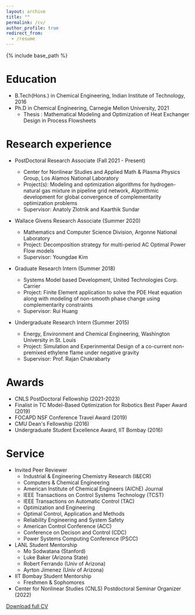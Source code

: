 ```yaml
---
layout: archive
title: ""
permalink: /cv/
author_profile: true
redirect_from:
  - /resume
---
```


{% include base_path %}

Education
======
* B.Tech(Hons.) in Chemical Engineering, Indian Institute of Technology, 2016
* Ph.D in Chemical Engineering, Carnegie Mellon University, 2021
  * Thesis : <a href = "https://kilthub.cmu.edu/articles/thesis/Mathematical_Modeling_and_Optimization_of_Heat_Exchanger_Design_in_Process_Flowsheets/19249550/1" target="_blank" style="text-decoration:none"> Mathematical Modeling and Optimization of Heat Exchanger Design in Process Flowsheets </a>   

Research experience
======
* PostDoctoral Research Associate (Fall 2021 - Present)
  * Center for Nonlinear Studies and Applied Math & Plasma Physics Group, Los Alamos National Laboratory
  * Project(s): Modeling and optimization algorithms for hydrogen-natural gas mixture in pipeline grid network, 
                Algorithmic development for global convergence of complementarity optimization problems
  * Supervisor: <a href = "https://azlotnik.github.io/" target="_blank" style="text-decoration:none"> Anatoly Zlotnik</a> and <a href =   "https://kaarthiksundar.github.io/" target="_blank" style="text-decoration:none"> Kaarthik Sundar</a>
  
* Wallace Givens Research Associate (Summer 2020)
  * Mathematics and Computer Science Division, Argonne National Laboratory
  * Project: Decomposition strategy for multi-period AC Optimal Power Flow models
  * Supervisor: <a href = "https://www.linkedin.com/in/youngdae-kim-90590a81/" target="_blank" style="text-decoration:none"> Youngdae Kim</a>

* Graduate Research Intern  (Summer 2018)
  * Systems Model based Development, United Technologies Corp. Carrier
  * Project: Finite Element application to solve the PDE Heat equation along with modeling of non-smooth phase change using
    complementarity constraints
  * Supervisor: <a href = "https://www.linkedin.com/in/rui-huang-242a4419/" target="_blank" style="text-decoration:none"> Rui Huang</a>
  
* Undergraduate Research Intern (Summer 2015)
  * Energy, Environment and Chemical Engineering, Washington University in St. Louis
  * Project: Simulation and Experinmental Design of a co-current non-premixed ethylene flame under negative gravity
  * Supervisor: <a href = "https://engineering.wustl.edu/faculty/Rajan-Chakrabarty.html" target="_blank" style="text-decoration:none"> Prof. Rajan Chakrabarty</a>
  

Awards 
======  
* CNLS PostDoctoral Fellowship (2021-2023)
* Finalist in TC Model-Based Optimization for Robotics Best Paper Award (2019)
* FOCAPD NSF Conference Travel Award (2019)
* CMU Dean's Fellowship (2016)
* Undergraduate Student Excellence Award, IIT Bombay (2016)
  
Service
======
* Invited Peer Reviewer
  * Industrial & Engineering Chemistry Research (I&ECR)
  * Computers & Chemical Engineering
  * American Institute of Chemical Engineers (AIChE) Journal
  * IEEE Transactions on Control Systems Technology (TCST)
  * IEEE Transactions on Automatic Control (TAC)
  * Optimization and Engineering
  * Optimal Control, Application and Methods
  * Reliability Engineering and System Safety
  * American Control Conference (ACC)
  * Conference on Decison and Control (CDC)
  * Power Systems Computing Conference (PSCC)
* LANL Student Mentorship
  * <a href = "https://profiles.stanford.edu/mo-sodwatana" target="_blank" style="text-decoration:none"> Mo Sodwatana </a> (Stanford)
  * <a href = "https://cnls.lanl.gov/External//people/Luke_Baker.php" target="_blank" style="text-decoration:none"> Luke Baker </a> (Arizona State)
  * <a href = "https://sites.google.com/view/robert-ferrando/" target="_blank" style="text-decoration:none"> Robert Ferrando </a> (Univ of Arizona)
  * <a href = "https://appliedmath.arizona.edu/person/ayrton-pablo-almada-jimenez" target="_blank" style="text-decoration:none"> Ayrton Jimenez </a> (Univ of Arizona)
* IIT Bombay Student Mentorship
  * Freshmen & Sophomores
* Center for Nonlinear Studies (CNLS) Postdoctoral Seminar Organizer (2022)

<a href="https://drive.google.com/uc?export=download&id=19_d6B-eUAJwMIGh9Mn5hrRiepT1AsqL3" download target="_blank">Download full CV</a>
